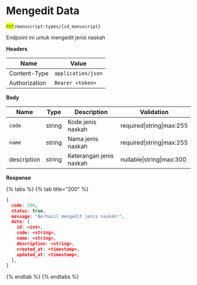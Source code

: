 # Mengedit Data

<mark style="color:green;">`PUT`</mark>`/manuscript-types/{id_manuscript}`

Endpoint ini untuk mengedit jenis naskah

**Headers**

| Name          | Value              |
| ------------- | ------------------ |
| Content-Type  | `application/json` |
| Authorization | `Bearer <token>`   |

**Body**

| Name        | Type   | Description             | Validation                |
| ----------- | ------ | ----------------------- | ------------------------- |
| `code`      | string | Kode jenis naskah       | required\|string\|max:255 |
| `name`      | string | Nama jenis naskah       | required\|string\|max:255 |
| description | string | Keterangan jenis naskah | nullable\|string\|max:300 |

**Response**

{% tabs %}
{% tab title="200" %}
```json
{
  code: 200,
  status: true,
  message: "Berhasil mengedit jenis naskah!",
  data: {
    id: <int>,
    code: <string>,
    name: <string>,
    description: <string>,
    created_at: <timestamp>,
    updated_at: <timestamp>,
  },
}
```
{% endtab %}
{% endtabs %}
